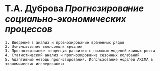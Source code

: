 # Т.А. Дуброва *Прогнозирование социально-экономических процессов*
    1. Введение в анализ и прогнозирование временных рядов
    2. Использование скользящих средних
    3. Прогнозирование тенденции развития с помощью моделей кривых роста
    4. Статистический анализ и прогнозирование сезонных колебаний
    5. Адаптивные методы прогнозирования. Использование моделей ARIMA в экономических исследованиях